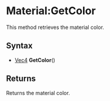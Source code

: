 # Material:GetColor

This method retrieves the material color.

## Syntax

- [Vec4](Vec4.md) **GetColor**()

## Returns

Returns the material color.
